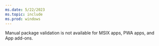```yaml
---
ms.date: 5/22/2023
ms.topic: include
ms.prod: windows
---
```


Manual package validation is not available for MSIX apps, PWA apps, and App add-ons. 
